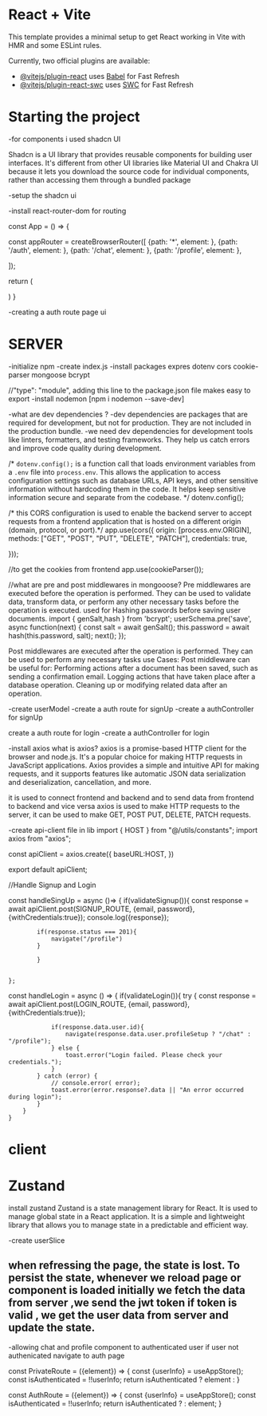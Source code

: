 # React + Vite

This template provides a minimal setup to get React working in Vite with HMR and some ESLint rules.

Currently, two official plugins are available:

- [@vitejs/plugin-react](https://github.com/vitejs/vite-plugin-react/blob/main/packages/plugin-react/README.md) uses [Babel](https://babeljs.io/) for Fast Refresh
- [@vitejs/plugin-react-swc](https://github.com/vitejs/vite-plugin-react-swc) uses [SWC](https://swc.rs/) for Fast Refresh


# Starting the project

-for components i used shadcn UI 

Shadcn is a UI library that provides reusable components for building user interfaces. It's different from other UI libraries like Material UI and Chakra UI because it lets you download the source code for individual components, rather than accessing them through a bundled package

-setup the shadcn ui

-install react-router-dom for routing

const App = () => {

  const appRouter = createBrowserRouter([
    {path: '*', element: <Navigate to="/auth" />},
    {path: '/auth', element: <Auth />}, 
    {path: '/chat', element: <Chat />},
    {path: '/profile', element: <Profile />},

  ]);


  return (
    <div>
      <RouterProvider router={appRouter} />
    </div>
  )
}

-creating a auth route page ui



# SERVER

-initialize npm 
-create index.js
-install packages expres dotenv cors cookie-parser mongoose bcrypt 

//"type": "module", adding  this line to the package.json file makes easy to export 
-install nodemon [npm i nodemon --save-dev]

-what are dev dependencies ? 
-dev dependencies are packages that are required for development, but not for production. They are not included in
the production bundle. 
-we need dev dependencies for development tools like linters, formatters, and testing frameworks. They help
us catch errors and improve code quality during development.

/* `dotenv.config();` is a function call that loads environment variables from a `.env` file into
`process.env`. This allows the application to access configuration settings such as database URLs,
API keys, and other sensitive information without hardcoding them in the code. It helps keep
sensitive information secure and separate from the codebase. */
dotenv.config();

/* this CORS configuration is used to enable the backend server to accept requests from a frontend application that is hosted on a different origin (domain, protocol, or port).*/
app.use(cors({
    origin: [process.env.ORIGIN],
    methods: ["GET", "POST", "PUT", "DELETE", "PATCH"],
    credentials: true,

}));

//to get the cookies from frontend 
app.use(cookieParser());

//what are pre and post middlewares in mongooose?
Pre middlewares are executed before the operation is performed. They can be used to validate data, transform data, or perform any other necessary tasks before the operation is executed. 
used for Hashing passwords before saving user documents.
import { genSalt,hash } from 'bcrypt';
userSchema.pre('save', async  function(next) {
    const salt = await genSalt();
    this.password = await hash(this.password, salt);
    next();
});


Post middlewares are executed after the operation is performed. They can be used to perform any necessary tasks
use Cases: Post middleware can be useful for:
Performing actions after a document has been saved, such as sending a confirmation email.
Logging actions that have taken place after a database operation.
Cleaning up or modifying related data after an operation.

-create userModel
-create a auth route for signUp
-create a authController for signUp

create a auth route for login
-create a authController for login

-install axios
what is axios?
axios is a promise-based HTTP client for the browser and node.js. It's a popular choice for
making HTTP requests in JavaScript applications. Axios provides a simple and intuitive API for
making requests, and it supports features like automatic JSON data serialization and deserialization,
cancellation, and more.

it is used to connect frontend  and backend and  to send data from frontend to backend and vice versa
axios is used to make HTTP requests to the server, it can be used to make GET, POST
PUT, DELETE, PATCH requests.

-create api-client file in lib
import { HOST } from "@/utils/constants";
import axios from "axios";

const apiClient = axios.create({
    baseURL:HOST,
})

export default apiClient;

//Handle Signup and Login

 const handleSingUp = async ()=> {
        if(validateSignup()){
            const response = await apiClient.post(SIGNUP_ROUTE, {email, password},{withCredentials:true});
            console.log({response});

            if(response.status === 201){
                navigate("/profile")
            }
           
            }


    };

  const handleLogin = async () => {
        if(validateLogin()){
            try {
                const response = await apiClient.post(LOGIN_ROUTE, {email, password}, {withCredentials:true});
                
                if(response.data.user.id){
                    navigate(response.data.user.profileSetup ? "/chat" : "/profile");
                } else {
                    toast.error("Login failed. Please check your credentials.");
                }
            } catch (error) {
                // console.error( error);
                toast.error(error.response?.data || "An error occurred during login");
            }
        }
    }


# client

# Zustand
install zustand
Zustand is a state management library for React. It is used to manage global state in a
React application. It is a simple and lightweight library that allows you to manage state
in a predictable and efficient way.

-create userSlice

when refressing  the page, the state is lost. To persist the state, whenever we reload page or component is loaded initially  we fetch the data from server ,we send the jwt token if token is valid , we get the user data from server and update the state.
-----------------------------------
-allowing chat and profile  component to authenticated user if user not authenicated navigate to auth page 

const PrivateRoute = ({element}) => {
  const {userInfo} = useAppStore();
  const isAuthenticated = !!userInfo;
  return isAuthenticated ? element : <Navigate to="/auth" />
}

const AuthRoute = ({element}) => {
  const {userInfo} = useAppStore();
  const isAuthenticated = !!userInfo;
  return isAuthenticated ? <Navigate to="/chat" /> : element;
}








